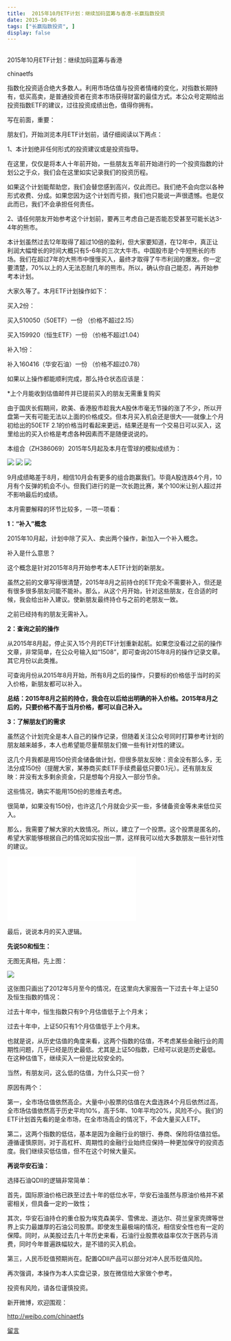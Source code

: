 ```yaml
---
title:  2015年10月ETF计划：继续加码蓝筹与香港-长赢指数投资
date: 2015-10-06
tags: ["长赢指数投资", ]
display: false
---
```



## 



2015年10月ETF计划：继续加码蓝筹与香港




chinaetfs




指数化投资适合绝大多数人。利用市场估值与投资者情绪的变化，对指数长期持有，低买高卖，是普通投资者在资本市场获得财富的最佳方式。本公众号定期给出投资指数ETF的建议，过往投资成绩出色，值得你拥有。








写在前面，重要：



朋友们，开始浏览本月ETF计划前，请仔细阅读以下两点：



1、本计划绝非任何形式的投资建议或是投资指导。



在这里，仅仅是将本人十年前开始，一些朋友五年前开始进行的一个投资指数的计划公之于众，我们会在这里如实记录我们的投资历程。



如果这个计划能帮助您，我们会替您感到高兴，仅此而已。我们绝不会向您以各种形式收费、分成。如果您因为这个计划而亏损，我们也只能说一声很遗憾。也是仅此而已，我们不会承担任何责任。



2、请任何朋友开始参考这个计划前，要再三考虑自己是否能忍受甚至可能长达3-4年的熊市。



本计划虽然过去12年取得了超过10倍的盈利，但大家要知道，在12年中，真正让利润大幅增长的时间大概只有5-6年的三次大牛市。中国股市是个牛短熊长的市场。我们在超过7年的大熊市中慢慢买入，最终才取得了牛市利润的爆发。你一定要清楚，70%以上的人无法忍耐几年的熊市。所以，确认你自己能忍，再开始参考本计划。





大家久等了。本月ETF计划操作如下：



买入2份：

买入510050（50ETF）一份 （价格不超过2.15）

买入159920（恒生ETF）一份 （价格不超过1.04）



补入1份：

补入160416（华安石油）一份 （价格不超过0.78）





如果以上操作都能顺利完成，那么持仓状态应该是：





*上个月能收到估值邮件并已提前买入的朋友无需重复购买



由于国庆长假期间，欧美、香港股市趁我大A股休市毫无节操的涨了不少，所以开盘第一天有可能无法以上面的价格成交。但本月买入机会还是很大——就像上个月初给出的50ETF 2.1的价格当时看起来更远，结果还是有一个交易日可以买入，这里给出的买入价格是考虑各种因素而不是随便说说的。





本组合（ZH386069）2015年5月起及本月在雪球的模拟成绩为：



<img data-s="300,640" data-type="png" src="http://mmbiz.qpic.cn/mmbiz/SEPick5M9xjObHpwn1ZwmPL5lvuRKGv9vibB7LL5wSNdicpMIyWhUeWj3gyfAfIwUKvcicRgeeKnp1NxXMIUKfMypw/0?wx_fmt=png" style="" data-ratio="0.4505928853754941" data-w="253"/>

<img data-s="300,640" data-type="jpeg" src="http://mmbiz.qpic.cn/mmbiz/SEPick5M9xjObHpwn1ZwmPL5lvuRKGv9vLibyqsFmyObBUJXTXI24KwyQVicXKNpcQMqyODLJvVqcicxEUpX2z78AQ/0?wx_fmt=jpeg" style="" data-ratio="0.41422594142259417" data-w="239"/>



<img data-s="300,640" data-type="jpeg" src="http://mmbiz.qpic.cn/mmbiz/SEPick5M9xjObHpwn1ZwmPL5lvuRKGv9vPYia7jr15NPxqicw6wpkFD5w5ESspK6AXfkeCuFEcXmJdmDPWqUte66w/0?wx_fmt=jpeg" data-ratio="0.642292490118577" data-w=""/>



9月成绩略差于8月，相信10月会有更多的组合跑赢我们。毕竟A股连跌4个月，10月有个反弹的机会不小。但我们进行的是一次长跑比赛，某个100米让别人超过并不影响最后的成绩。





本月需要解释的环节比较多，一项一项看：



**1：“补入”概念**

2015年10月起，计划中除了买入、卖出两个操作，新加入一个补入概念。

补入是什么意思？

这个概念是针对2015年8月开始参考本人ETF计划的新朋友。

虽然之前的文章写得很清楚，2015年8月之前持仓的ETF完全不需要补入，但还是有很多很多朋友问能不能补。那么，从这个月开始，针对这些朋友，在合适的时候，我会给出补入建议。使新朋友最终持仓与之前的老朋友一致。

之前已经持有的朋友无需补入。



**2：查询之前的操作**

从2015年8月起，停止买入15个月的ETF计划重新起航。如果您没看过之前的操作文章，非常简单，在公众号输入如“1508”，即可查询2015年8月的操作记录文章。其它月份以此类推。

可查询月份从2015年8月开始，所有8月之后的操作，只要标的价格低于当时的买入价格，新朋友都可以补入。



**总结：2015年8月之前的持仓，我会在以后给出明确的补入价格。2015年8月之后的，只要价格不高于当月价格，都可以自己补入。**



**3：了解朋友们的需求**

虽然这个计划完全是本人自己的操作记录，但随着关注公众号同时打算参考计划的朋友越来越多，本人也希望能尽量帮朋友们做一些有针对性的建议。

这几个月我都是用150份资金储备做计划，但很多朋友反映：资金没有那么多，无法分成150份（提醒大家，某券商买卖ETF手续费最低只要0.1元）。还有朋友反映：并没有太多剩余资金，只是想每个月投入一部分节余。

这些情况，确实不能用150份的思维去考虑。

很简单，如果没有150份，也许这几个月就会少买一些，多储备资金等未来低位买入。

那么，我需要了解大家的大致情况。所以，建立了一个投票。这个投票是匿名的，希望大家能够根据自己的情况如实投出一票，这样我可以给大多数朋友一些针对性的建议。



<iframe scrolling="no" frameborder="0" class="vote_iframe js_editor_vote_card" data-display-style="height: 253px;" data-display-src="/cgi-bin/readtemplate?t=vote/vote-new_tmpl&amp;__biz=MzIwMTIzNDMwNA==&amp;supervoteid=1549729&amp;token=1965701553&amp;lang=zh_CN" src="/mp/newappmsgvote?action=show&amp;__biz=MzIwMTIzNDMwNA==&amp;supervoteid=1549729#wechat_redirect" data-supervoteid="1549729" allowfullscreen=""></iframe>





最后，说说本月的买入逻辑。



**先说50和恒生：**



无图无真相，先上图：



<img data-s="300,640" data-type="png" src="http://mmbiz.qpic.cn/mmbiz/SEPick5M9xjObHpwn1ZwmPL5lvuRKGv9v1QnVdI85G074PMORJqcFj58e37LBB8SjgZnicM82EE0thqHaNm97iaEA/0?wx_fmt=png" data-ratio="0.6363636363636364" data-w=""/>



这张图只画出了2012年5月至今的情况，在这里向大家报告一下过去十年上证50及恒生指数的情况：



过去十年中，恒生指数只有9个月估值低于上个月末；

过去十年中，上证50只有1个月估值低于上个月末。



也就是说，从历史估值的角度来看，这两个指数的估值，不考虑某些金融行业的周期性问题，几乎已经是历史最低。尤其是上证50指数，已经可以说是历史最低。在这种估值下，继续买入一份是比较安全的。



当然，有朋友问，这么低的估值，为什么只买一份？



原因有两个：



第一，全市场估值依然高企。大量中小股票的估值在大盘连跌4个月后依然过高，全市场估值依然高于历史平均10%，高于5年、10年平均20%，风险不小。我们的ETF计划首先看的是全市场，在全市场高企的情况下，不会大量买入ETF。



第二，这两个指数的低估，基本是因为金融行业的银行、券商、保险将估值拉低。遵循谨慎原则，对于高杠杆、周期性的金融行业始终应保持一种更加保守的投资态度。我们继续买低估值，但不在这个时候大量买。



**再说华安石油：**



选择石油QDII的逻辑非常简单：



首先，国际原油价格已跌至过去十年的低位水平，华安石油虽然与原油价格并不紧密相关，但具备一定的一致性；



其次，华安石油持仓的重仓股为埃克森美孚、雪佛龙、道达尔、荷兰皇家壳牌等世界上实力最雄厚的石油公司股票。即使发生最极端的情况，相信安全性也有一定的保障。同时，从美股过去几十年历史来看，石油行业股票收益率仅次于医药与消费，同时今年普遍跌幅较大，是不错的买入机会。



第三，人民币贬值预期尚在。配置QDII产品可以部分对冲人民币贬值风险。





再次强调，本操作为本人实盘记录，放在微信给大家做个参考。



投资有风险，请各位谨慎投资。



新开微博，欢迎围观：



http://weibo.com/chinaetfs









[留言](javascript:;)